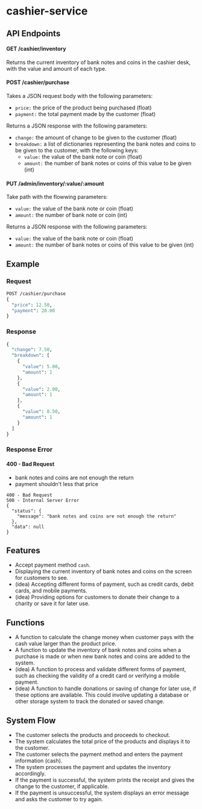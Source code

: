 # cashier-service

## API Endpoints
#### GET /cashier/inventory
Returns the current inventory of bank notes and coins in the cashier desk, with the value and amount of each type.
#### POST /cashier/purchase
Takes a JSON request body with the following parameters:

- `price:` the price of the product being purchased (float)
- `payment:` the total payment made by the customer (float)

Returns a JSON response with the following parameters:

- `change:` the amount of change to be given to the customer (float)
- `breakdown:` a list of dictionaries representing the bank notes and coins to be given to the customer, with the following keys:
  - `value:` the value of the bank note or coin (float)
  - `amount:` the number of bank notes or coins of this value to be given (int)
#### PUT /admin/inventory/:value/:amount
Take path with the flowwing parameters:
- `value:` the value of the bank note or coin (float)
- `amount:` the number of bank note or coin (int)

Returns a JSON response with the following parameters:
- `value:` the value of the bank note or coin (float)
- `amount:` the number of bank notes or coins of this value to be given (int)
## Example
### Request
```Perl
POST /cashier/purchase
{
  "price": 12.50,
  "payment": 20.00
}
```
### Response
```Perl
{
  "change": 7.50,
  "breakdown": [
    {
      "value": 5.00,
      "amount": 1
    },
    {
      "value": 2.00,
      "amount": 1
    },
    {
      "value": 0.50,
      "amount": 1
    }
  ]
}
```
### Response Error
#### 400 - Bad Request
  - bank notes and coins are not enough the return
  - payment shouldn't less that price
```
400 - Bad Request
500 - Internal Server Error
{
  "status": {
    "message": "bank notes and coins are not enough the return"
  },
  "data": null
}
```
## Features
- Accept payment method `cash`.
- Displaying the current inventory of bank notes and coins on the screen for customers to see.
- (idea) Accepting different forms of payment, such as credit cards, debit cards, and mobile payments.
- (idea) Providing options for customers to donate their change to a charity or save it for later use.
## Functions
- A function to calculate the change money when customer pays with the cash value larger than the product price.
- A function to update the inventory of bank notes and coins when a purchase is made or when new bank notes and coins are added to the system.
- (idea) A function to process and validate different forms of payment, such as checking the validity of a credit card or verifying a mobile payment.
- (idea) A function to handle donations or saving of change for later use, if these options are available. This could involve updating a database or other storage system to track the donated or saved change.

## System Flow
- The customer selects the products and proceeds to checkout.
- The system calculates the total price of the products and displays it to the customer.
- The customer selects the payment method and enters the payment information (cash).
- The system processes the payment and updates the inventory accordingly.
- If the payment is successful, the system prints the receipt and gives the change to the customer, if applicable.
- If the payment is unsuccessful, the system displays an error message and asks the customer to try again.
